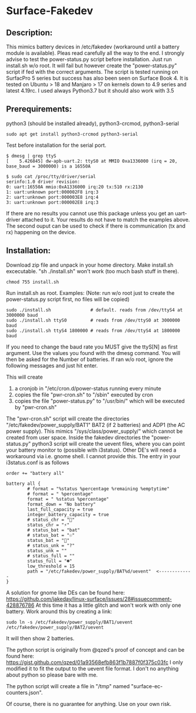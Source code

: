 # Surface-Fakedev
Description:
-
This mimics battery devices in /etc/fakedev (workaround until a battery module is available).
Pleas read carefully all the way to the end.
I strongly advise to test the power-status.py script before installation. Just run install.sh w/o root. It will fail but however create the "power-status.py" script if fed with the correct arguments. The script is tested running on SurfacPro 5 series but success has also been seen on Surface Book 4. It is tested on Ubuntu > 18 and Manjaro > 17 on kernels down to 4.9 series and latest 4.19rc. I used always Python3.7 but it should also work with 3.5

Prerequirements:
-
python3 (should be installed already), python3-crcmod, python3-serial
```
sudo apt get install python3-crcmod python3-serial
```
Test before installation for the serial port.
```
$ dmesg | grep ttyS
[    5.426845] dw-apb-uart.2: ttyS0 at MMIO 0xa1336000 (irq = 20, base_baud = 3000000) is a 16550A

$ sudo cat /proc/tty/driver/serial
serinfo:1.0 driver revision:
0: uart:16550A mmio:0xA1336000 irq:20 tx:510 rx:2130
1: uart:unknown port:000002F8 irq:3
2: uart:unknown port:000003E8 irq:4
3: uart:unknown port:000002E8 irq:3
```
If there are no results you cannot use this package unless you get an uart-driver attached to it. Your results do not have to match the examples above. The second ouput can be used to check if there is communication (tx and rx) happening on the device.


Installation:
-
Download zip file and unpack in your home directory. Make install.sh excecutable. "sh ./install.sh" won't work (too much bash stuff in there).
```
chmod 755 install.sh
```
Run install.sh as root. Examples: (Note: run w/o root just to create the power-status.py script first, no files will be copied)
```
sudo ./install.sh               # default. reads from /dev/ttyS4 at 3000000 baud
sudo ./install.sh ttyS0         # reads from /dev/ttyS0 at 3000000 baud
sudo ./install.sh ttyS4 1800000 # reads from /dev/ttyS4 at 1800000 baud
```
If you need to change the baud rate you MUST give the ttyS[N] as first argument. Use the values you found with the dmesg command. You will then be asked for the Number of batteries. If ran w/o root, ignore the following messages and just hit enter.

This will create
1. a cronjob in "/etc/cron.d/power-status running every minute
2. copies the file "pwr-cron.sh" to "/sbin" executed by cron
3. copies the file "power-status.py" to "/usr/bin/" which will be executed by "pwr-cron.sh"

The "pwr-cron.sh" script will create the directories "/etc/fakedev/power_supply/BAT1" BAT2 (if 2 batteries)
and ADP1 (the AC power supply). This mimics "/sys/class/power_supply/" which cannot be created from user space.
Inside the fakedev directories the "power-status.py" python3 script will create the uevent files, where you
can point your battery monitor to (possible with i3status). Other DE's will need a workaround via i.e. gnome shell.
I cannot provide this. The entry in your i3status.conf is as follows
```
order += "battery all"

battery all { 
        # format = "%status %percentage %remaining %emptytime"
        # format = " %percentage"
        format = " %status %percentage"
        format_down = "No battery"
        last_full_capacity = true
        integer_battery_capacity = true
        # status_chr = ""
        status_chr = "⚡"
        # status_bat = "bat"
        # status_bat = "☉"
        status_bat = "" 
        # status_unk = "?"
        status_unk = ""
        # status_full = ""
        status_full = "☻" 
        low_threshold = 15
        path = "/etc/fakedev/power_supply/BAT%d/uevent"  <-------------
}
```
A solution for gnome like DEs can be found here: https://github.com/jakeday/linux-surface/issues/28#issuecomment-428876786 At this time it has a little glitch and won't work with only one battery. Work around this by creating a link:
```
sudo ln -s /etc/fakedev/power_supply/BAT1/uevent /etc/fakedev/power_supply/BAT2/uevent
```
It will then show 2 batteries.

The python script is originally from @qzed's proof of concept and can be found here: https://gist.github.com/qzed/01a93568efb863f1b7887f0f375c03fc I only modified it to fit the output to the uevent file format. I don't no anything about python so please bare with me.

The python script will create a file in "/tmp" named "surface-ec-counters.json".

Of course, there is no guarantee for anything. Use on your own risk.
